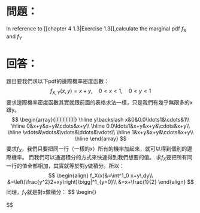 # 問題：
In reference to [[chapter 4 1.3|Exercise 1.3]],calculate the marginal pdf $f_X$ and $f_Y$
# 回答：
題目要我們求以下pdf的邊際機率密度函數：
$$f_{X,Y}(x,y)=x+y,\quad 0<x< 1,\quad 0<y< 1$$
要求邊際機率密度函數其實就跟前面的表格求法一樣，只是我們有幾乎無限多的x跟y。
$$
\begin{array}{|l|l|l|l|l|l|}
\hline
y\backslash x&0&0.0\ldots1&\cdots&1\\
\hline
0&x+y&x+y&\cdots&x+y\\
\hline
0.0\ldots1&x+y&x+y&\cdots&x+y\\
\hline
\vdots&\vdots&\vdots&\ddots&\vdots\\
\hline
1&x+y&x+y&\cdots&x+y\\
\hline
\end{array}
$$
要求$f_X$，我們只要把同一行（一樣的x）所有的機率加起來，就可以得到個別的邊際機率。
而我們可以通過積分的方式來快速得到我們想要的值。
求$f_X$要把所有同一行的值全部相加，其實就等於對y做積分。所以：
$$
\begin{align}
f_X(x)&=\int^1_0 x+y\,dy\\
&=\left(\frac{y^2}2+xy\right)\bigg|^1_{y=0}\\
&=x+\frac{1}{2}
\end{align}
$$
同理，$f_Y$就是對x做積分：
$$
\begin{}


$$